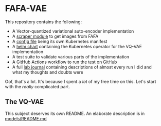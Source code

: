 # FAFA-VAE
This repository contains the following:
- A Vector-quantized variational auto-encoder implementation
- A [scraper module](scraper/scraper.py) to get images from FAFA
- A [config file](config.yaml) being its own Kubernetes manifest
- A [helm chart](charts) containing the Kubernetes operator for the VQ-VAE implementation 
- A test suite to validate various parts of the implementation
- A GitHub Actions workflow to run the test on GitHub 
- A full [lab journal](journal/README.md) containing descriptions of almost every run I did and what my thoughts and doubts were 

Oof, that's a lot. It's because I spent a _lot_ of my free time on this. Let's start with the _really_ complicated part.

## The VQ-VAE
This subject deserves its own README. An elaborate description is in [models/README.md](models/README.md)
